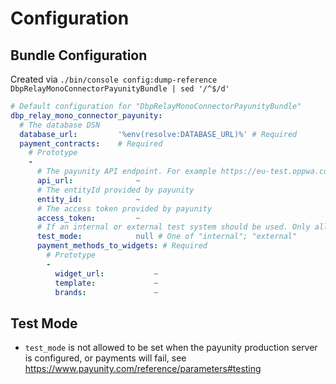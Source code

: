 # Configuration

## Bundle Configuration

Created via `./bin/console config:dump-reference DbpRelayMonoConnectorPayunityBundle | sed '/^$/d'`

```yaml
# Default configuration for "DbpRelayMonoConnectorPayunityBundle"
dbp_relay_mono_connector_payunity:
  # The database DSN
  database_url:         '%env(resolve:DATABASE_URL)%' # Required
  payment_contracts:    # Required
    # Prototype
    -
      # The payunity API endpoint. For example https://eu-test.oppwa.com
      api_url:              ~
      # The entityId provided by payunity
      entity_id:            ~
      # The access token provided by payunity
      access_token:         ~
      # If an internal or external test system should be used. Only allowed to be set with the test server.
      test_mode:            null # One of "internal"; "external"
      payment_methods_to_widgets: # Required
        # Prototype
        -
          widget_url:           ~
          template:             ~
          brands:               ~
```

## Test Mode

* `test_mode` is not allowed to be set when the payunity production server is configured, or payments will fail, see https://www.payunity.com/reference/parameters#testing
